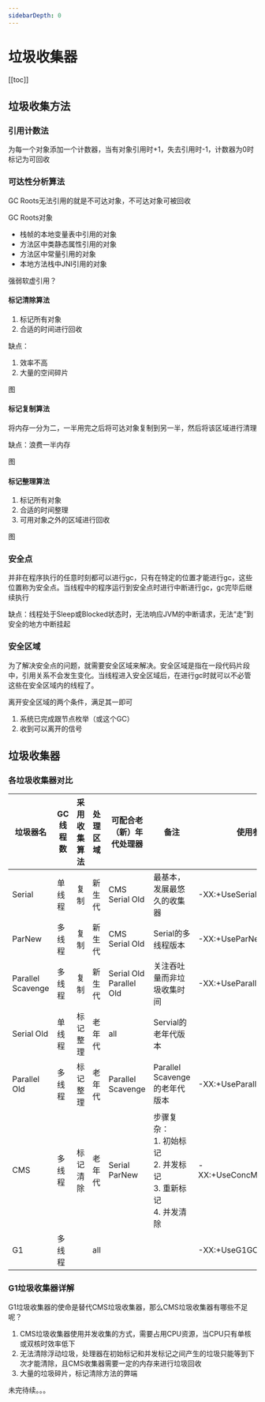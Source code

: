 ```yaml
---
sidebarDepth: 0
---
```


# 垃圾收集器

[[toc]]

## 垃圾收集方法

### 引用计数法

为每一个对象添加一个计数器，当有对象引用时+1，失去引用时-1，计数器为0时标记为可回收

### 可达性分析算法

GC Roots无法引用的就是不可达对象，不可达对象可被回收

GC Roots对象

- 栈帧的本地变量表中引用的对象
- 方法区中类静态属性引用的对象
- 方法区中常量引用的对象
- 本地方法栈中JNI引用的对象

强弱软虚引用？

#### 标记清除算法

1. 标记所有对象
2. 合适的时间进行回收

缺点：

1. 效率不高
2. 大量的空间碎片

图

#### 标记复制算法

将内存一分为二，一半用完之后将可达对象复制到另一半，然后将该区域进行清理

缺点：浪费一半内存

图

#### 标记整理算法

1. 标记所有对象
2. 合适的时间整理
3. 可用对象之外的区域进行回收

图

### 安全点

并非在程序执行的任意时刻都可以进行gc，只有在特定的位置才能进行gc，这些位置称为安全点。当线程中的程序运行到安全点时进行中断进行gc，gc完毕后继续执行

缺点：线程处于Sleep或Blocked状态时，无法响应JVM的中断请求，无法“走”到安全的地方中断挂起

### 安全区域

为了解决安全点的问题，就需要安全区域来解决。安全区域是指在一段代码片段中，引用关系不会发生变化。当线程进入安全区域后，在进行gc时就可以不必管这些在安全区域内的线程了。

离开安全区域的两个条件，满足其一即可

1. 系统已完成跟节点枚举（或这个GC）
2. 收到可以离开的信号

## 垃圾收集器

### 各垃圾收集器对比

| 垃圾器名          | GC线程数 | 采用收集算法 | 处理区域 | 可配合老（新）年代处理器     | 备注                                                         | 使用参数                |
| ----------------- | -------- | ------------ | -------- | ---------------------------- | ------------------------------------------------------------ | ----------------------- |
| Serial            | 单线程   | 复制         | 新生代   | CMS<br />Serial Old          | 最基本，发展最悠久的收集器                                   | -XX:+UseSerialGC        |
| ParNew            | 多线程   | 复制         | 新生代   | CMS<br />Serial Old          | Serial的多线程版本                                           | -XX:+UseParNewGC        |
| Parallel Scavenge | 多线程   | 复制         | 新生代   | Serial Old<br />Parallel Old | 关注吞吐量而非垃圾收集时间                                   | -XX:+UseParallelGC      |
| Serial Old        | 单线程   | 标记整理     | 老年代   | all                          | Servial的老年代版本                                          |                         |
| Parallel Old      | 多线程   | 标记整理     | 老年代   | Parallel Scavenge            | Parallel Scavenge的老年代版本                                | -XX:+UseParallelOldGC   |
| CMS               | 多线程   | 标记清除     | 老年代   | Serial<br />ParNew           | 步骤复杂：<br />1. 初始标记<br />2. 并发标记<br />3. 重新标记<br />4. 并发清除 | -XX:+UseConcMarkSweepGC |
| G1                | 多线程   |              | all      |                              |                                                              | -XX:+UseG1GC            |

### G1垃圾收集器详解

G1垃圾收集器的使命是替代CMS垃圾收集器，那么CMS垃圾收集器有哪些不足呢？

1. CMS垃圾收集器使用并发收集的方式，需要占用CPU资源，当CPU只有单核或双核时效率低下
2. 无法清除浮动垃圾，处理器在初始标记和并发标记之间产生的垃圾只能等到下次才能清除，且CMS收集器需要一定的内存来进行垃圾回收
3. 大量的垃圾碎片，标记清除方法的弊端

未完待续。。。